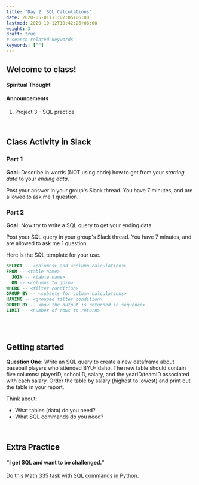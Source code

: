 ```yaml
---
title: "Day 2: SQL Calculations"
date: 2020-05-01T11:02:05+06:00
lastmod: 2020-10-12T10:42:26+06:00
weight: 3
draft: true
# search related keywords
keywords: [""]
---
```


## Welcome to class!

#### Spiritual Thought

#### Announcements

1. Project 3 - SQL practice

<br>

## Class Activity in Slack

### Part 1

**Goal:** Describe in words (NOT using code) how to get from your *starting data* to your *ending data*. 

Post your answer in your group's Slack thread. You have 7 minutes, and are allowed to ask me 1 question.

### Part 2

**Goal:** Now try to write a SQL query to get your ending data.

Post your SQL query in your group's Slack thread. You have 7 minutes, and are allowed to ask me 1 question.

Here is the SQL template for your use.

```SQL
SELECT -- <columns> and <column calculations>
FROM -- <table name>
  JOIN -- <table name>
  ON -- <columns to join>
WHERE -- <filter condition>
GROUP BY -- <subsets for column calculations>
HAVING -- <grouped filter condition>
ORDER BY -- <how the output is returned in sequence>
LIMIT -- <number of rows to return>
```
<br>

<br>

<!-------------------------
## Connecting to data.world in Python

#### Make the connection

[Class reading](../../../course-materials/sql-for-data-science/)

```python
import datadotworld as dw

results = dw.query('byuidss/cse-250-baseball-database', 
    'SELECT * FROM batting LIMIT 5')

results.dataframe
```
<br>

#### What information is available?

- [data.world baseball data](https://data.world/byuidss/cse-250-baseball-database/workspace)

- [Data dictionary](https://data.world/byuidss/cse-250-baseball-database/workspace/file?filename=readme2014.txt)


<br>
------------------------------------>

<!-------------------
## Working with SQL

### Group activity

1. With your group, create an example for your SQL keyword using the assigned data set. 
2. Your group will use this example to teach the class more about SQL and more about the baseball data.
3. Your group needs to post your code example in Slack.

> - Group 1: [SELECT and FROM](https://docs.data.world/documentation/sql/concepts/basic/SELECT_and_FROM.html) with the `people` table (called "master" in the data dictionary). Include examples of `SELECT AS` and `SELECT DISTINCT`.
> - Group 2: [WHERE](https://docs.data.world/documentation/sql/concepts/basic/WHERE.html) with the `schools` table. Try using different types of comparison operators, or making multiple comparisons with `AND`.
> - Group 3: [ORDER BY](https://docs.data.world/documentation/sql/concepts/basic/ORDER_BY.html) with the `salaries` table. Try sorting in different orders (ascending or descending) and with multiple columns.
> - Group 4: [JOIN](https://docs.data.world/documentation/sql/concepts/intermediate/Joins.html) with the `schools` and `collegeplaying` tables (focus on "inner" joins).
> - Group 5: [Aggregations](https://docs.data.world/documentation/sql/concepts/intermediate/aggregations.html) with the `batting` table.
> - Group 6: [GROUP BY](https://docs.data.world/documentation/sql/concepts/intermediate/GROUP_BY.html) with the `batting` table.

<br>
-------------------------->

## Getting started

**Question One:** Write an SQL query to create a new dataframe about baseball players who attended BYU-Idaho. The new table should contain five columns: playerID, schoolID, salary, and the yearID/teamID associated with each salary. Order the table by salary (highest to lowest) and print out the table in your report.

Think about:
- What tables (data) do you need?
- What SQL commands do you need?

<br>

<!---------------------------
## More for Project 3

#### I want to do a calculation in SQL and return it in a new column in Python?

__Use the batting table to show the player and his team with his at batts and runs together with a calculated value of `ab / r` that is called `runs_atbat`.__

- __Try do complete the above statement without using the info in the questions below.__

{{< faq "What table do we want to use?">}}

```python
q = '''
SELECT *
FROM batting
LIMIT 5
'''

dw.query('byuidss/cse-250-baseball-database', q).dataframe

```

{{</ faq >}}



{{< faq "What columns do we want to select?">}}

```python
q = '''
SELECT playerid, teamid, ab, r
FROM batting
LIMIT 5
'''

dw.query('byuidss/cse-250-baseball-database', q).dataframe

```

{{</ faq >}}


{{< faq "What calculation do we want to perform?">}}


```python
q = '''
SELECT playerid, teamid, ab, r, ab/r 
FROM batting
LIMIT 5
'''

batting_calc = dw.query('byuidss/cse-250-baseball-database', q).dataframe

```


{{</ faq >}}


{{< faq "What name do we give our calculated column?">}}


```python
q = '''
SELECT playerid, teamid, ab, r, ab/r as runs_atbat
FROM batting
LIMIT 5
'''

batting_calc = dw.query('byuidss/cse-250-baseball-database', q).dataframe

```

{{</ faq >}}


#### I want to join two tables to help in decision making

__Which year had the most players players selected as All Stars but didn't play in the All Star game after 1999?__

- __provide a summary of how many games, hits, and at bats occured by those players had in that years post season.__


```python
import pandas as pd 
import altair as alt
import numpy as np
import datadotworld as dw

con_url = 'byuidss/cse-250-baseball-database'
```

{{< faq "What table do we want for All Star information?">}}


```python
# %%
# allstar table

dw.query(con_url, 
'''
SELECT *
FROM AllstarFull
WHERE 
    AND 
LIMIT 5
''').dataframe

```

{{</ faq >}}



{{< faq "Can you use a groupby to get the counts of players per year?">}}

```python
dw.query(con_url, 
'''
SELECT yearid, -- <stuff to calculate>
FROM AllstarFull
WHERE yearid > 1999 
    AND gp != 1
GROUP BY --?
ORDER BY --?
''').dataframe
```

{{</ faq >}}



{{< faq "What table do we want for the post season at bats?">}}

```python
dw.query(con_url, 
'''
SELECT *
FROM BattingPost as bp
LIMIT 5
''').dataframe
```

{{</ faq >}}

{{< faq "Can you join the batting table and AllStar information and keep only the at bats, hits with the all star gp and gameid columns?">}}

__Let's only keep players with at least one at bat in the post season__

```python
dw.query(con_url, 
'''
SELECT -- <columns to keep>
FROM BattingPost as bp
JOIN AllstarFull as asf
    ON  -- <two columns for the join>
WHERE bp.yearid > 1999
    AND gp != 1
    AND -- <at bat condition>
LIMIT 15

'''
).dataframe
```
{{</ faq >}}

{{< faq "Let's build the final table">}}


__Which year had the most players players selected as All Stars but didn't play in the All Star game after 1999?__

- __provide a summary of how many games, hits, and at bats occured by those players had in that years post season.__

```python
dw.query('byuidss/cse-250-baseball-database', 
'''
SELECT -- <lots of calculations>
FROM BattingPost as bp
JOIN AllstarFull as asf
    ON  bp.playerid = asf.playerid AND
        bp.yearid = asf.yearid
WHERE bp.yearid > 1999
    AND gp != 1
    AND ab > 0
GROUP BY -- <column>
ORDER BY -- <column>
'''
).dataframe
```
{{</ faq >}}


--------------------------------------------------------->

## Extra Practice

#### "I get SQL and want to be challenged."

[Do this Math 335 task with SQL commands in Python](https://byuistats.github.io/M335/class_tasks/task12_details.html).
